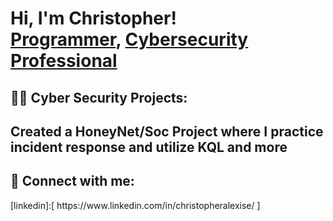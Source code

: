 <h1>Hi, I'm Christopher! <br/><a href="https://github.com/chrisalexis42">Programmer</a>, <a href="https://www.linkedin.com/in/christopheralexise/">Cybersecurity Professional</a></h1>

<h2>👨‍💻 Cyber Security Projects:</h2>
<h2> Created a HoneyNet/Soc Project where I practice incident response and utilize KQL and more</h2>
<h2> 🤳 Connect with me:</h2>
[linkedin]:[ https://www.linkedin.com/in/christopheralexise/ ] </h2>
